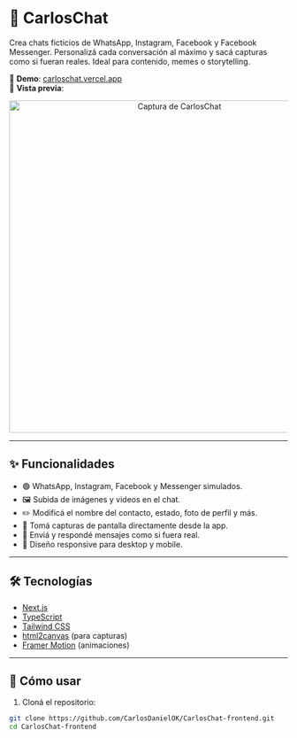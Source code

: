 # 🧠 CarlosChat

Crea chats ficticios de WhatsApp, Instagram, Facebook y Facebook Messenger. Personalizá cada conversación al máximo y sacá capturas como si fueran reales. Ideal para contenido, memes o storytelling.

🚀 **Demo**: [carloschat.vercel.app](https://carloschat.vercel.app)  
📸 **Vista previa**:  
<p align="center">
  <img src="https://raw.githubusercontent.com/CarlosDanielOK/CarlosChat-frontend/main/public/captura.png" alt="Captura de CarlosChat" width="600"/>
</p>

---

## ✨ Funcionalidades

- 🟢 WhatsApp, Instagram, Facebook y Messenger simulados.
- 🖼️ Subida de imágenes y videos en el chat.
- ✏️ Modificá el nombre del contacto, estado, foto de perfil y más.
- 📸 Tomá capturas de pantalla directamente desde la app.
- 💬 Enviá y respondé mensajes como si fuera real.
- 📱 Diseño responsive para desktop y mobile.

---

## 🛠️ Tecnologías

- [Next.js](https://nextjs.org/)
- [TypeScript](https://www.typescriptlang.org/)
- [Tailwind CSS](https://tailwindcss.com/)
- [html2canvas](https://html2canvas.hertzen.com/) (para capturas)
- [Framer Motion](https://www.framer.com/motion/) (animaciones)

---

## 🚀 Cómo usar

1. Cloná el repositorio:
```bash
git clone https://github.com/CarlosDanielOK/CarlosChat-frontend.git
cd CarlosChat-frontend
